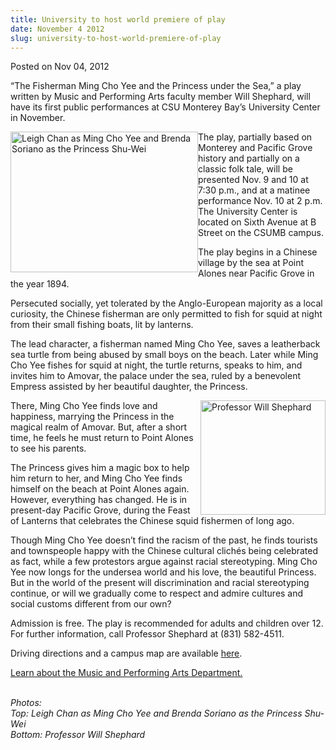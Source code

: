 ```yaml
---
title: University to host world premiere of play
date: November 4 2012
slug: university-to-host-world-premiere-of-play
---
```





<span class="date">Posted on Nov 04, 2012    </span>
<p>&#x201C;The Fisherman Ming Cho Yee and the Princess under the Sea,&#x201D; a
play written by Music and Performing Arts faculty member Will
Shephard, will have its first public performances at CSU Monterey
Bay&#x2019;s University Center in November.</p>
<p><img alt="Leigh Chan as Ming Cho Yee and Brenda Soriano as the Princess Shu-Wei" src="http://news.csumb.edu/sites/default/files/65/attachments/news/images/shephard_play_photo.jpg" style="float:left; width:300px; height:225px">The play, partially
based on Monterey and Pacific Grove history and partially on a
classic folk tale, will be presented Nov. 9 and 10 at 7:30 p.m.,
and at a matinee performance Nov. 10 at 2 p.m. The University
Center is located on Sixth Avenue at B Street on the CSUMB
campus.</img></p>
<p>The play begins in a Chinese village by the sea at Point Alones
near Pacific Grove in the year 1894.</p>
<p>Persecuted socially, yet tolerated by the Anglo-European
majority as a local curiosity, the Chinese fisherman are only
permitted to fish for squid at night from their small fishing
boats, lit by lanterns.</p>
<p>The lead character, a fisherman named Ming Cho Yee, saves a
leatherback sea turtle from being abused by small boys on the
beach. Later while Ming Cho Yee fishes for squid at night, the
turtle returns, speaks to him, and invites him to Amovar, the
palace under the sea, ruled by a benevolent Empress assisted by her
beautiful daughter, the Princess.</p>
<p><img alt="Professor Will Shephard" src="http://news.csumb.edu/sites/default/files/65/attachments/news/images/shephard.will_.jpg" style="float:right; width:200px; height:183px">There, Ming Cho
Yee finds love and happiness, marrying the Princess in the magical
realm of Amovar. But, after a short time, he feels he must return
to Point Alones to see his parents.</img></p>
<p>The Princess gives him a magic box to help him return to her,
and Ming Cho Yee finds himself on the beach at Point Alones again.
However, everything has changed. He is in present-day Pacific
Grove, during the Feast of Lanterns that celebrates the Chinese
squid fishermen of long ago.</p>
<p>Though Ming Cho Yee doesn&#x2019;t find the racism of the past, he
finds tourists and townspeople happy with the Chinese cultural
clich&#xE9;s being celebrated as fact, while a few protestors argue
against racial stereotyping. Ming Cho Yee now longs for the
undersea world and his love, the beautiful Princess. But in the
world of the present will discrimination and racial stereotyping
continue, or will we gradually come to respect and admire cultures
and social customs different from our own?</p>
<p>Admission is free. The play is recommended for adults and
children over 12. For further information, call Professor Shephard
at (831) 582-4511.</p>
<p>Driving directions and a campus map are available <a href="http://csumb.edu/map" rel="nofollow">here</a>.&#xA0;</p>
<p><a href="http://csumb.edu/music" rel="nofollow">Learn about the
Music and Performing Arts Department.</a></p>
<p class="small"><br>
<em>Photos:</em><br>
<em>Top: Leigh Chan as Ming Cho Yee and Brenda Soriano as the
Princess Shu-Wei<br>
Bottom: Professor Will Shephard</br></em></br></br></p>
<p class="small">&#xA0;</p>
<p>&#xA0;</p>
<p><br>
&#xA0;</br></p>





